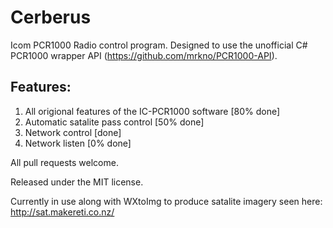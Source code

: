 Cerberus
========

Icom PCR1000 Radio control program. Designed to use the unofficial C# PCR1000 wrapper API (https://github.com/mrkno/PCR1000-API).

Features:
--------
1. All origional features of the IC-PCR1000 software [80% done]
2. Automatic satalite pass control [50% done]
3. Network control [done]
4. Network listen [0% done]

All pull requests welcome.

Released under the MIT license.

Currently in use along with WXtoImg to produce satalite imagery seen here: http://sat.makereti.co.nz/
